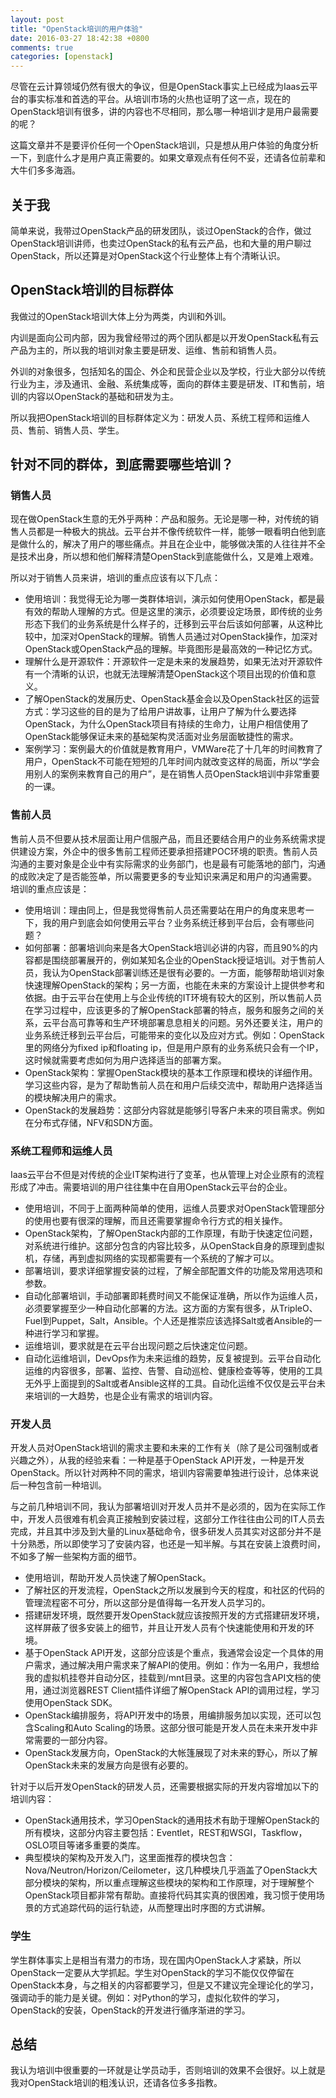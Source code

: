 ```yaml
---
layout: post
title: "OpenStack培训的用户体验"
date: 2016-03-27 18:42:38 +0800
comments: true
categories: [openstack]
---
```


尽管在云计算领域仍然有很大的争议，但是OpenStack事实上已经成为Iaas云平台的事实标准和首选的平台。从培训市场的火热也证明了这一点，现在的OpenStack培训有很多，讲的内容也不尽相同，那么哪一种培训才是用户最需要的呢？

这篇文章并不是要评价任何一个OpenStack培训，只是想从用户体验的角度分析一下，到底什么才是用户真正需要的。如果文章观点有任何不妥，还请各位前辈和大牛们多多海涵。

<!-- more -->

## 关于我

简单来说，我带过OpenStack产品的研发团队，谈过OpenStack的合作，做过OpenStack培训讲师，也卖过OpenStack的私有云产品，也和大量的用户聊过OpenStack，所以还算是对OpenStack这个行业整体上有个清晰认识。

## OpenStack培训的目标群体

我做过的OpenStack培训大体上分为两类，内训和外训。

内训是面向公司内部，因为我曾经带过的两个团队都是以开发OpenStack私有云产品为主的，所以我的培训对象主要是研发、运维、售前和销售人员。

外训的对象很多，包括知名的国企、外企和民营企业以及学校，行业大部分以传统行业为主，涉及通讯、金融、系统集成等，面向的群体主要是研发、IT和售前，培训的内容以OpenStack的基础和研发为主。

所以我把OpenStack培训的目标群体定义为：研发人员、系统工程师和运维人员、售前、销售人员、学生。

## 针对不同的群体，到底需要哪些培训？

### 销售人员

现在做OpenStack生意的无外乎两种：产品和服务。无论是哪一种，对传统的销售人员都是一种极大的挑战。云平台并不像传统软件一样，能够一眼看明白他到底是做什么的，解决了用户的哪些痛点。并且在企业中，能够做决策的人往往并不全是技术出身，所以想和他们解释清楚OpenStack到底能做什么，又是难上艰难。

所以对于销售人员来讲，培训的重点应该有以下几点：

* 使用培训：我觉得无论为哪一类群体培训，演示如何使用OpenStack，都是最有效的帮助人理解的方式。但是这里的演示，必须要设定场景，即传统的业务形态下我们的业务系统是什么样子的，迁移到云平台后该如何部署，从这种比较中，加深对OpenStack的理解。销售人员通过对OpenStack操作，加深对OpenStack或OpenStack产品的理解。毕竟图形是最高效的一种记忆方式。
* 理解什么是开源软件：开源软件一定是未来的发展趋势，如果无法对开源软件有一个清晰的认识，也就无法理解清楚OpenStack这个项目出现的价值和意义。
* 了解OpenStack的发展历史、OpenStack基金会以及OpenStack社区的运营方式：学习这些的目的是为了给用户讲故事，让用户了解为什么要选择OpenStack，为什么OpenStack项目有持续的生命力，让用户相信使用了OpenStack能够保证未来的基础架构灵活面对业务层面敏捷性的需求。
* 案例学习：案例最大的价值就是教育用户，VMWare花了十几年的时间教育了用户，OpenStack不可能在短短的几年时间内就改变这样的局面，所以“学会用别人的案例来教育自己的用户”，是在销售人员OpenStack培训中非常重要的一课。

### 售前人员

售前人员不但要从技术层面让用户信服产品，而且还要结合用户的业务系统需求提供建设方案，外企中的很多售前工程师还要承担搭建POC环境的职责。售前人员沟通的主要对象是企业中有实际需求的业务部门，也是最有可能落地的部门，沟通的成败决定了是否能签单，所以需要更多的专业知识来满足和用户的沟通需要。 培训的重点应该是：

* 使用培训：理由同上，但是我觉得售前人员还需要站在用户的角度来思考一下，我的用户到底会如何使用云平台？业务系统迁移到平台后，会有哪些问题？
* 如何部署：部署培训向来是各大OpenStack培训必讲的内容，而且90%的内容都是围绕部署展开的，例如某知名企业的OpenStack授证培训。对于售前人员，我认为OpenStack部署训练还是很有必要的。一方面，能够帮助培训对象快速理解OpenStack的架构；另一方面，也能在未来的方案设计上提供参考和依据。由于云平台在使用上与企业传统的IT环境有较大的区别，所以售前人员在学习过程中，应该更多的了解OpenStack部署的特点，服务和服务之间的关系，云平台高可靠等和生产环境部署息息相关的问题。另外还要关注，用户的业务系统迁移到云平台后，可能带来的变化以及应对方式。例如：OpenStack里的网络分为fixed ip和floating ip，但是用户原有的业务系统只会有一个IP，这时候就需要考虑如何为用户选择适当的部署方案。
* OpenStack架构：掌握OpenStack模块的基本工作原理和模块的详细作用。学习这些内容，是为了帮助售前人员在和用户后续交流中，帮助用户选择适当的模块解决用户的需求。
* OpenStack的发展趋势：这部分内容就是能够引导客户未来的项目需求。例如在分布式存储，NFV和SDN方面。

### 系统工程师和运维人员

Iaas云平台不但是对传统的企业IT架构进行了变革，也从管理上对企业原有的流程形成了冲击。需要培训的用户往往集中在自用OpenStack云平台的企业。

* 使用培训，不同于上面两种简单的使用，运维人员要求对OpenStack管理部分的使用也要有很深的理解，而且还需要掌握命令行方式的相关操作。
* OpenStack架构，了解OpenStack内部的工作原理，有助于快速定位问题，对系统进行维护。这部分包含的内容比较多，从OpenStack自身的原理到虚拟机，存储，再到虚拟网络的实现都需要有一个系统的了解才可以。
* 部署培训，要求详细掌握安装的过程，了解全部配置文件的功能及常用选项和参数。
* 自动化部署培训，手动部署即耗费时间又不能保证准确，所以作为运维人员，必须要掌握至少一种自动化部署的方法。这方面的方案有很多，从TripleO、Fuel到Puppet，Salt，Ansible。个人还是推崇应该选择Salt或者Ansible的一种进行学习和掌握。
* 运维培训，要求就是在云平台出现问题之后快速定位问题。
* 自动化运维培训，DevOps作为未来运维的趋势，反复被提到。云平台自动化运维的内容很多，部署、监控、告警、自动巡检、健康检查等等，使用的工具无外乎上面提到的Salt或者Ansible这样的工具。自动化运维不仅仅是云平台未来培训的一大趋势，也是企业有需求的培训内容。

### 开发人员

开发人员对OpenStack培训的需求主要和未来的工作有关（除了是公司强制或者兴趣之外），从我的经验来看：一种是基于OpenStack API开发，一种是开发OpenStack。所以针对两种不同的需求，培训内容需要单独进行设计，总体来说后一种包含前一种培训。

与之前几种培训不同，我认为部署培训对开发人员并不是必须的，因为在实际工作中，开发人员很难有机会真正接触到安装过程，这部分工作往往由公司的IT人员去完成，并且其中涉及到大量的Linux基础命令，很多研发人员其实对这部分并不是十分熟悉，所以即使学习了安装内容，也还是一知半解。与其在安装上浪费时间，不如多了解一些架构方面的细节。

* 使用培训，帮助开发人员快速了解OpenStack。
* 了解社区的开发流程，OpenStack之所以发展到今天的程度，和社区的代码的管理流程密不可分，所以这部分是值得每一名开发人员学习的。
* 搭建研发环境，既然要开发OpenStack就应该按照开发的方式搭建研发环境，这样屏蔽了很多安装上的细节，并且让开发人员有个快速能使用和开发的环境。
* 基于OpenStack API开发，这部分应该是个重点，我通常会设定一个具体的用户需求，通过解决用户需求来了解API的使用。例如：作为一名用户，我想给我的虚拟机挂卷并自动分区，挂载到/mnt目录。这里的内容包含API文档的使用，通过浏览器REST Client插件详细了解OpenStack API的调用过程，学习使用OpenStack SDK。
* OpenStack编排服务，将API开发中的场景，用编排服务加以实现，还可以包含Scaling和Auto Scaling的场景。这部分很可能是开发人员在未来开发中非常需要的一部分内容。
* OpenStack发展方向，OpenStack的大帐篷展现了对未来的野心，所以了解OpenStack未来的发展方向是很有必要的。

针对于以后开发OpenStack的研发人员，还需要根据实际的开发内容增加以下的培训内容：

* OpenStack通用技术，学习OpenStack的通用技术有助于理解OpenStack的所有模块，这部分内容主要包括：Eventlet，REST和WSGI，Taskflow，OSLO项目等诸多重要的类库。
* 典型模块的架构及开发入门，这里面推荐的模块包含：Nova/Neutron/Horizon/Ceilometer，这几种模块几乎涵盖了OpenStack大部分模块的架构，所以重点理解这些模块的架构和工作原理，对于理解整个OpenStack项目都非常有帮助。直接将代码其实真的很困难，我习惯于使用场景的方式追踪代码的运行轨迹，从而整理出时序图的方式讲解。

### 学生

学生群体事实上是相当有潜力的市场，现在国内OpenStack人才紧缺，所以OpenStack一定要从大学抓起。学生对OpenStack的学习不能仅仅停留在OpenStack本身，与之相关的内容都要学习，但是又不建议完全理论化的学习，强调动手的能力是关键。例如：对Python的学习，虚拟化软件的学习，OpenStack的安装，OpenStack的开发进行循序渐进的学习。

## 总结

我认为培训中很重要的一环就是让学员动手，否则培训的效果不会很好。以上就是我对OpenStack培训的粗浅认识，还请各位多多指教。
